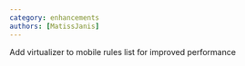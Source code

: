 ```yaml
---
category: enhancements
authors: [MatissJanis]
---
```


Add virtualizer to mobile rules list for improved performance